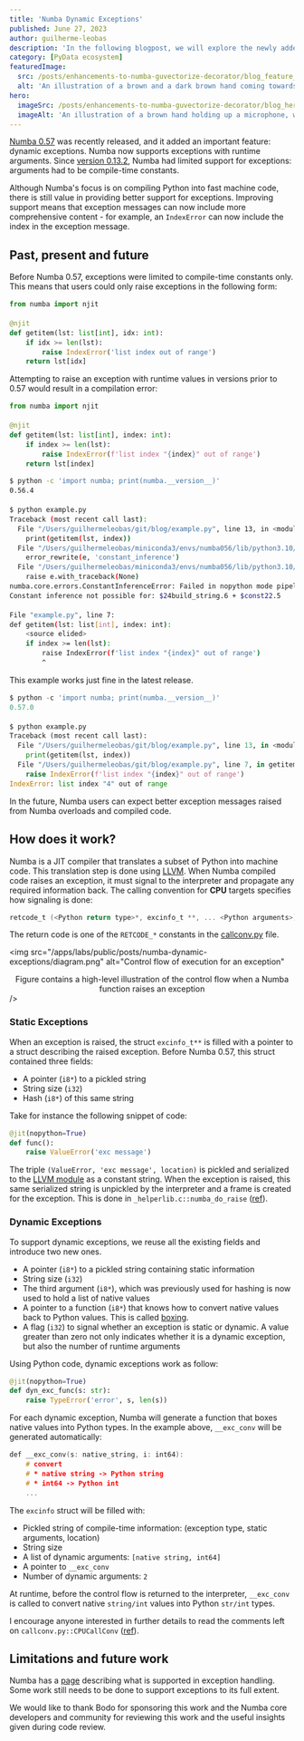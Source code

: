 ```yaml
---
title: 'Numba Dynamic Exceptions'
published: June 27, 2023
author: guilherme-leobas
description: 'In the following blogpost, we will explore the newly added feature in Numba: Dynamic exception support. We will discuss the previous limitations and explain how Numba was enhanced to handle runtime exceptions.'
category: [PyData ecosystem]
featuredImage:
  src: /posts/enhancements-to-numba-guvectorize-decorator/blog_feature_var1.svg
  alt: 'An illustration of a brown and a dark brown hand coming towards each other to pass a business card with the logo of Quansight Labs.'
hero:
  imageSrc: /posts/enhancements-to-numba-guvectorize-decorator/blog_hero_org.svg
  imageAlt: 'An illustration of a brown hand holding up a microphone, with some graphical elements highlighting the top of the microphone.'
---
```



[Numba 0.57](https://numba.readthedocs.io/en/stable/release-notes.html#version-0-57-0-1-may-2023) was recently released, and it added an important feature: dynamic exceptions. Numba now supports exceptions with runtime arguments. Since [version 0.13.2](https://numba.readthedocs.io/en/stable/release-notes.html#version-0-13-2), Numba had limited support for exceptions: arguments had to be compile-time constants.

Although Numba's focus is on compiling Python into fast machine code, there is still value in providing better support for exceptions. Improving support means that exception messages can now include more comprehensive content - for example, an `IndexError` can now include the index in the exception message.

## Past, present and future

Before Numba 0.57, exceptions were limited to compile-time constants only. This means that users could only raise exceptions in the following form:

```python
from numba import njit

@njit
def getitem(lst: list[int], idx: int):
    if idx >= len(lst):
        raise IndexError('list index out of range')
    return lst[idx]
```

Attempting to raise an exception with runtime values in versions prior to 0.57 would result in a compilation error:

```python
from numba import njit

@njit
def getitem(lst: list[int], index: int):
    if index >= len(lst):
        raise IndexError(f'list index "{index}" out of range')
    return lst[index]
```

```bash
$ python -c 'import numba; print(numba.__version__)'
0.56.4

$ python example.py
Traceback (most recent call last):
  File "/Users/guilhermeleobas/git/blog/example.py", line 13, in <module>
    print(getitem(lst, index))
  File "/Users/guilhermeleobas/miniconda3/envs/numba056/lib/python3.10/site-packages/numba/core/dispatcher.py", line 480, in _compile_for_args
    error_rewrite(e, 'constant_inference')
  File "/Users/guilhermeleobas/miniconda3/envs/numba056/lib/python3.10/site-packages/numba/core/dispatcher.py", line 409, in error_rewrite
    raise e.with_traceback(None)
numba.core.errors.ConstantInferenceError: Failed in nopython mode pipeline (step: nopython rewrites)
Constant inference not possible for: $24build_string.6 + $const22.5

File "example.py", line 7:
def getitem(lst: list[int], index: int):
    <source elided>
    if index >= len(lst):
        raise IndexError(f'list index "{index}" out of range')
        ^
```

This example works just fine in the latest release.

```python
$ python -c 'import numba; print(numba.__version__)'
0.57.0

$ python example.py
Traceback (most recent call last):
  File "/Users/guilhermeleobas/git/blog/example.py", line 13, in <module>
    print(getitem(lst, index))
  File "/Users/guilhermeleobas/git/blog/example.py", line 7, in getitem
    raise IndexError(f'list index "{index}" out of range')
IndexError: list index "4" out of range
```

In the future, Numba users can expect better exception messages raised from Numba overloads and compiled code.

## How does it work?

Numba is a JIT compiler that translates a subset of Python into machine code. This translation step is done using [LLVM](https://llvm.org/). When Numba compiled code raises an exception, it must signal to the interpreter and propagate any required information back. The calling convention for **CPU** targets specifies how signaling is done:

```c
retcode_t (<Python return type>*, excinfo_t **, ... <Python arguments>)
```

The return code is one of the `RETCODE_*` constants in the [callconv.py](https://github.com/numba/numba/blob/main/numba/core/callconv.py#L47-L55) file.

<img
src="/apps/labs/public/posts/numba-dynamic-exceptions/diagram.png"
alt="Control flow of execution for an exception"
<figcaption align = "center">Figure contains a high-level illustration of the control flow when a Numba function raises an exception</figcaption>
/>

### Static Exceptions

When an exception is raised, the struct `excinfo_t**` is filled with a pointer to a struct describing the raised exception. Before Numba 0.57, this struct contained three fields:

- A pointer (`i8*`) to a pickled string
- String size (`i32`)
- Hash (`i8*`) of this same string

Take for instance the following snippet of code:

```python
@jit(nopython=True)
def func():
    raise ValueError('exc message')
```

The triple `(ValueError, 'exc message', location)` is pickled and serialized to the [LLVM module](https://llvm.org/docs/LangRef.html#module-structure) as a constant string. When the exception is raised, this same serialized string is unpickled by the interpreter and a frame is created for the exception. This is done in `_helperlib.c::numba_do_raise` ([ref](https://github.com/numba/numba/blob/39fc546dda0a21b90432e60f3c5e8c34f7892024/numba/_helperlib.c#L995-L1025)).

### Dynamic Exceptions

To support dynamic exceptions, we reuse all the existing fields and introduce two new ones. 

- A pointer (`i8*`) to a pickled string containing static information
- String size (`i32`)
- The third argument (`i8*`), which was previously used for hashing is now used to hold a list of native values
- A pointer to a function (`i8*`) that knows how to convert native values back to Python values. This is called [boxing](https://numba.pydata.org/numba-doc/dev/extending/interval-example.html#boxing-and-unboxing).
- A flag (`i32`) to signal whether an exception is static or dynamic. A value greater than zero not only indicates whether it is a dynamic exception, but also the number of runtime arguments

Using Python code, dynamic exceptions work as follow:

```python
@jit(nopython=True)
def dyn_exc_func(s: str):
    raise TypeError('error', s, len(s))
```

For each dynamic exception, Numba will generate a function that boxes native values into Python types. In the example above, `__exc_conv` will be generated automatically:

```c
def __exc_conv(s: native_string, i: int64):
    # convert
    # * native string -> Python string
    # * int64 -> Python int
    ...
```

The `excinfo` struct will be filled with:

- Pickled string of compile-time information: (exception type, static arguments, location)
- String size
- A list of dynamic arguments: `[native string, int64]`
- A pointer to `__exc_conv`
- Number of dynamic arguments: `2`

At runtime, before the control flow is returned to the interpreter, `__exc_conv` is called to convert native `string/int` values into Python `str/int` types.

I encourage anyone interested in further details to read the comments left on `callconv.py::CPUCallConv` ([ref](https://github.com/numba/numba/blob/c9cc06ba1410aff242764ffde8387a1bef2180ae/numba/core/callconv.py#L411-L444)).

## Limitations and future work

Numba has a [page](https://numba.readthedocs.io/en/stable/reference/pysupported.html#exception-handling) describing what is supported in exception handling. Some work still needs to be done to support exceptions to its full extent.

We would like to thank Bodo for sponsoring this work and the Numba core developers and community for reviewing this work and the useful insights given during code review.